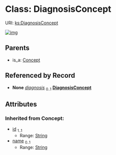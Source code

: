 
# Class: DiagnosisConcept




URI: [ks:DiagnosisConcept](https://w3id.org/linkml/tests/kitchen_sink/DiagnosisConcept)


[![img](https://yuml.me/diagram/nofunky;dir:TB/class/[MedicalEvent]++-%20diagnosis%200..1>[DiagnosisConcept&#124;id(i):string;name(i):string%20%3F],[Concept]^-[DiagnosisConcept],[MedicalEvent],[Concept])](https://yuml.me/diagram/nofunky;dir:TB/class/[MedicalEvent]++-%20diagnosis%200..1>[DiagnosisConcept&#124;id(i):string;name(i):string%20%3F],[Concept]^-[DiagnosisConcept],[MedicalEvent],[Concept])

## Parents

 *  is_a: [Concept](Concept.md)

## Referenced by Record

 *  **None** *[diagnosis](diagnosis.md)*  <sub>0..1</sub>  **[DiagnosisConcept](DiagnosisConcept.md)**

## Attributes


### Inherited from Concept:

 * [id](id.md)  <sub>1..1</sub>
     * Range: [String](String.md)
 * [name](name.md)  <sub>0..1</sub>
     * Range: [String](String.md)
